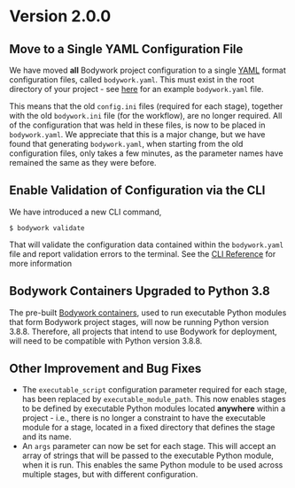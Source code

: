 # Version 2.0.0

## Move to a Single YAML Configuration File

We have moved **all** Bodywork project configuration to a single [YAML](https://en.wikipedia.org/wiki/YAML) format configuration files, called `bodywork.yaml`. This must exist in the root directory of your project - see [here](https://github.com/bodywork-ml/bodywork-ml-pipeline-project/blob/master/bodywork.yaml) for an example `bodywork.yaml` file.

This means that the old `config.ini` files (required for each stage), together with the old `bodywork.ini` file (for the workflow), are no longer required. All of the configuration that was held in these files, is now to be placed in `bodywork.yaml`. We appreciate that this is a major change, but we have found that generating `bodywork.yaml`, when starting from the old configuration files, only takes a few minutes, as the parameter names have remained the same as they were before.

## Enable Validation of Configuration via the CLI

We have introduced a new CLI command,

```shell
$ bodywork validate
```

That will validate the configuration data contained within the `bodywork.yaml` file and report validation errors to the terminal. See the [CLI Reference](../cli_reference.md#validate-configuration-file) for more information

## Bodywork Containers Upgraded to Python 3.8

The pre-built [Bodywork containers](https://hub.docker.com/r/bodyworkml/bodywork-core), used to run executable Python modules that form Bodywork project stages, will now be running Python version 3.8.8. Therefore, all projects that intend to use Bodywork for deployment, will need to be compatible with Python version 3.8.8.

## Other Improvement and Bug Fixes

- The `executable_script` configuration parameter required for each stage, has been replaced by `executable_module_path`. This now enables stages to be defined by executable Python modules located **anywhere** within a project - i.e., there is no longer a constraint to have the executable module for a stage, located in a fixed directory that defines the stage and its name.
- An `args` parameter can now be set for each stage. This will accept an array of strings that will be passed to the executable Python module, when it is run. This enables the same Python module to be used across multiple stages, but with different configuration.
